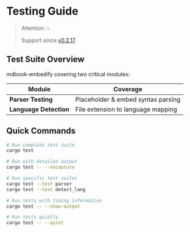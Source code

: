 # Testing Guide

> Attention 💥
>
> Support since [v0.2.17](https://github.com/MR-Addict/mdbook-embedify/releases/tag/0.2.17).

## Test Suite Overview

mdbook-embedify covering two critical modules:

| Module                 | Coverage                           |
| ---------------------- | ---------------------------------- |
| **Parser Testing**     | Placeholder & embed syntax parsing |
| **Language Detection** | File extension to language mapping |

## Quick Commands

```bash
# Run complete test suite
cargo test

# Run with detailed output
cargo test -- --nocapture

# Run specific test suites
cargo test --test parser
cargo test --test detect_lang

# Run tests with timing information
cargo test -- --show-output

# Run tests quietly
cargo test -- --quiet
```
